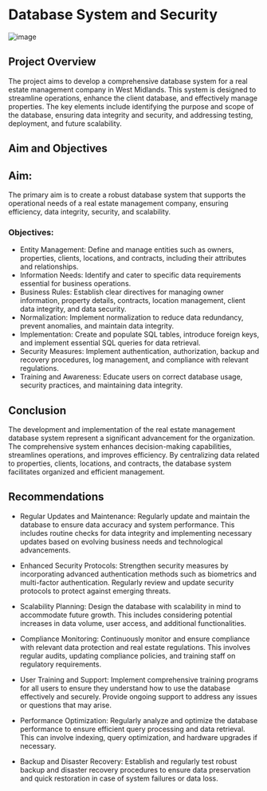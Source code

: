# Database System and Security

![image](https://github.com/user-attachments/assets/9ad62188-77ea-443d-8b37-ee42692dee06)

## Project Overview
The project aims to develop a comprehensive database system for a real estate management company in West Midlands. This system is designed to streamline operations, enhance the client database, and effectively manage properties. The key elements include identifying the purpose and scope of the database, ensuring data integrity and security, and addressing testing, deployment, and future scalability.

## Aim and Objectives
## Aim:
The primary aim is to create a robust database system that supports the operational needs of a real estate management company, ensuring efficiency, data integrity, security, and scalability.

### Objectives:

- Entity Management: Define and manage entities such as owners, properties, clients, locations, and contracts, including their attributes and relationships.
- Information Needs: Identify and cater to specific data requirements essential for business operations.
- Business Rules: Establish clear directives for managing owner information, property details, contracts, location management, client data integrity, and data security.
- Normalization: Implement normalization to reduce data redundancy, prevent anomalies, and maintain data integrity.
- Implementation: Create and populate SQL tables, introduce foreign keys, and implement essential SQL queries for data retrieval.
- Security Measures: Implement authentication, authorization, backup and recovery procedures, log management, and compliance with relevant regulations.
- Training and Awareness: Educate users on correct database usage, security practices, and maintaining data integrity.


## Conclusion
The development and implementation of the real estate management database system represent a significant advancement for the organization. The comprehensive system enhances decision-making capabilities, streamlines operations, and improves efficiency. By centralizing data related to properties, clients, locations, and contracts, the database system facilitates organized and efficient management.


## Recommendations
- Regular Updates and Maintenance: Regularly update and maintain the database to ensure data accuracy and system performance. This includes routine checks for data integrity and implementing necessary updates based on evolving business needs and technological advancements.

- Enhanced Security Protocols: Strengthen security measures by incorporating advanced authentication methods such as biometrics and multi-factor authentication. Regularly review and update security protocols to protect against emerging threats.

- Scalability Planning: Design the database with scalability in mind to accommodate future growth. This includes considering potential increases in data volume, user access, and additional functionalities.

- Compliance Monitoring: Continuously monitor and ensure compliance with relevant data protection and real estate regulations. This involves regular audits, updating compliance policies, and training staff on regulatory requirements.

- User Training and Support: Implement comprehensive training programs for all users to ensure they understand how to use the database effectively and securely. Provide ongoing support to address any issues or questions that may arise.

- Performance Optimization: Regularly analyze and optimize the database performance to ensure efficient query processing and data retrieval. This can involve indexing, query optimization, and hardware upgrades if necessary.

- Backup and Disaster Recovery: Establish and regularly test robust backup and disaster recovery procedures to ensure data preservation and quick restoration in case of system failures or data loss.







